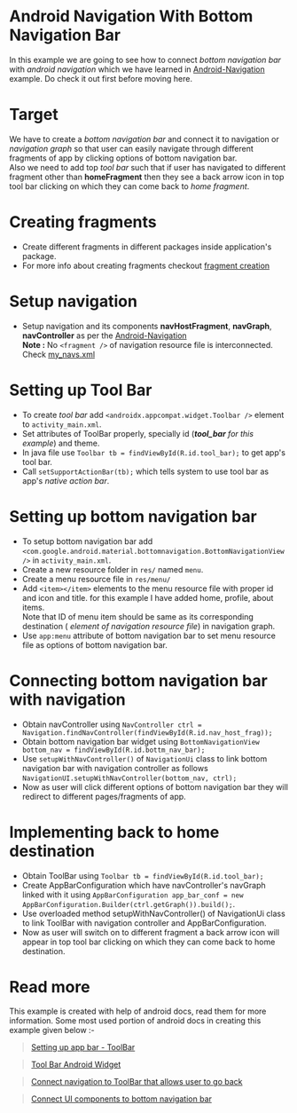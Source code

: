 # Android Navigation With Bottom Navigation Bar
In this example we are going to see how to connect *bottom navigation bar* with *android navigation* which we have learned in [Android-Navigation](https://github.com/PowerPizza/Android-Development/tree/master/Android-Navigation) example. Do check it out first before moving here.

# Target
We have to create a *bottom navigation bar* and connect it to navigation or *navigation graph* so that user can easily navigate through different fragments of app by clicking options of bottom navigation bar.  
Also we need to add top *tool bar* such that if user has navigated to different fragment other than **homeFragment** then they see a back arrow icon in top tool bar clicking on which they can come back to *home fragment*.

# Creating fragments
* Create different fragments in different packages inside application's package.
* For more info about creating fragments checkout [fragment creation](https://github.com/PowerPizza/Android-Development/tree/master/Android-Navigation#step-1--fragment-creation)

# Setup navigation
* Setup navigation and its components **navHostFragment**, **navGraph**, **navController** as per the [Android-Navigation](https://github.com/PowerPizza/Android-Development/tree/master/Android-Navigation#android-navigation)  
**Note :** No `<fragment />` of navigation resource file is interconnected. Check [my_navs.xml](app/src/main/res/navigation/my_navs.xml)

# Setting up Tool Bar
* To create *tool bar* add `<androidx.appcompat.widget.Toolbar />` element to `activity_main.xml`.
* Set attributes of ToolBar properly, specially id (***tool_bar** for this example*) and theme.
* In java file use `Toolbar tb = findViewById(R.id.tool_bar);` to get app's tool bar.
* Call `setSupportActionBar(tb);` which tells system to use tool bar as app's *native action bar*.

# Setting up bottom navigation bar
* To setup bottom navigation bar add `<com.google.android.material.bottomnavigation.BottomNavigationView />` in `activity_main.xml`.
* Create a new resource folder in `res/` named `menu`.
* Create a menu resource file in `res/menu/`
* Add `<item></item>` elements to the menu resource file with proper id and icon and title. for this example I have added home, profile, about items.  
Note that ID of menu item should be same as its corresponding destination (_<fragment /> element of navigation resource file_) in navigation graph.
* Use `app:menu` attribute of bottom navigation bar to set menu resource file as options of bottom navigation bar.

# Connecting bottom navigation bar with navigation
* Obtain navController using `NavController ctrl = Navigation.findNavController(findViewById(R.id.nav_host_frag));`
* Obtain bottom navigation bar widget using `BottomNavigationView bottom_nav = findViewById(R.id.bottm_nav_bar);`
* Use `setupWithNavController()` of `NavigationUi` class to link bottom navigation bar with navigation controller as follows `NavigationUI.setupWithNavController(bottom_nav, ctrl);`
* Now as user will click different options of bottom navigation bar they will redirect to different pages/fragments of app.

# Implementing back to home destination
* Obtain ToolBar using `Toolbar tb = findViewById(R.id.tool_bar);`
* Create AppBarConfiguration which have navController's navGraph linked with it using `AppBarConfiguration app_bar_conf = new AppBarConfiguration.Builder(ctrl.getGraph()).build();`.
* Use overloaded method setupWithNavController() of NavigationUi class to link ToolBar with navigation controller and AppBarConfiguration.
* Now as user will switch on to different fragment a back arrow icon will appear in top tool bar clicking on which they can come back to home destination.

# Read more
This example is created with help of android docs, read them for more information. Some most used portion of android docs in creating this example given below :-
> [Setting up app bar - ToolBar](https://developer.android.com/develop/ui/views/components/appbar/setting-up#java)
 
> [Tool Bar Android Widget](https://developer.android.com/reference/androidx/appcompat/widget/Toolbar)

> [Connect navigation to ToolBar that allows user to go back](https://developer.android.com/guide/navigation/integrations/ui#top_app_bar)

> [Connect UI components to bottom navigation bar](https://developer.android.com/guide/navigation/integrations/ui#bottom_navigation)